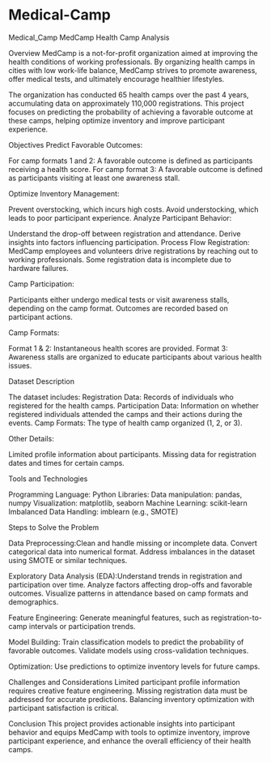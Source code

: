 # Medical-Camp
Medical_Camp
MedCamp Health Camp Analysis

Overview MedCamp is a not-for-profit organization aimed at improving the health conditions of working professionals. By organizing health camps in cities with low work-life balance, MedCamp strives to promote awareness, offer medical tests, and ultimately encourage healthier lifestyles.

The organization has conducted 65 health camps over the past 4 years, accumulating data on approximately 110,000 registrations. This project focuses on predicting the probability of achieving a favorable outcome at these camps, helping optimize inventory and improve participant experience.

Objectives Predict Favorable Outcomes:

For camp formats 1 and 2: A favorable outcome is defined as participants receiving a health score. For camp format 3: A favorable outcome is defined as participants visiting at least one awareness stall.

Optimize Inventory Management:

Prevent overstocking, which incurs high costs. Avoid understocking, which leads to poor participant experience. Analyze Participant Behavior:

Understand the drop-off between registration and attendance. Derive insights into factors influencing participation. Process Flow Registration: MedCamp employees and volunteers drive registrations by reaching out to working professionals. Some registration data is incomplete due to hardware failures.

Camp Participation:

Participants either undergo medical tests or visit awareness stalls, depending on the camp format. Outcomes are recorded based on participant actions.

Camp Formats:

Format 1 & 2: Instantaneous health scores are provided. Format 3: Awareness stalls are organized to educate participants about various health issues.

Dataset Description

The dataset includes: Registration Data: Records of individuals who registered for the health camps. Participation Data: Information on whether registered individuals attended the camps and their actions during the events. Camp Formats: The type of health camp organized (1, 2, or 3).

Other Details:

Limited profile information about participants. Missing data for registration dates and times for certain camps.

Tools and Technologies

Programming Language: Python Libraries: Data manipulation: pandas, numpy Visualization: matplotlib, seaborn Machine Learning: scikit-learn Imbalanced Data Handling: imblearn (e.g., SMOTE)

Steps to Solve the Problem

Data Preprocessing:Clean and handle missing or incomplete data. Convert categorical data into numerical format. Address imbalances in the dataset using SMOTE or similar techniques.

Exploratory Data Analysis (EDA):Understand trends in registration and participation over time. Analyze factors affecting drop-offs and favorable outcomes. Visualize patterns in attendance based on camp formats and demographics.

Feature Engineering: Generate meaningful features, such as registration-to-camp intervals or participation trends.

Model Building: Train classification models to predict the probability of favorable outcomes. Validate models using cross-validation techniques.

Optimization: Use predictions to optimize inventory levels for future camps.

Challenges and Considerations Limited participant profile information requires creative feature engineering. Missing registration data must be addressed for accurate predictions. Balancing inventory optimization with participant satisfaction is critical.

Conclusion This project provides actionable insights into participant behavior and equips MedCamp with tools to optimize inventory, improve participant experience, and enhance the overall efficiency of their health camps.

